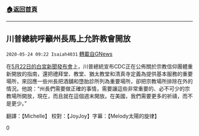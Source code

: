 ###  [:house:返回首頁](https://github.com/ourhimalayas/txt)
---

## 川普總統呼籲州長馬上允許教會開放
`2020-05-24 09:22 Isaiah4031` [轉載自GNews](https://gnews.org/zh-hant/211344/)

在[5月22日的白宮新聞發布會](https://www.youtube.com/watch?v=tWOtrCeV0Lc)上，川普總統宣布CDC正在公佈關於宗教信仰團體重新開放的指南，還把禮拜堂、教堂、猶太教堂和清真寺定義為提供基本服務的重要場所，來回應一些州長把酒舖和墮胎診所列為重要場所，卻把宗教場所排除在外的情況。他說：“州長們需要做正確的事情，需要讓這些非常重要的、必不可少的宗教場所開放，現在，而且就在這個週末開放。在美國，我們需要更多的祈禱，而不是更少。”

翻譯：【Michelle】 校對：【JoyJoy】字幕：【Melody太陽的旋律】



0

